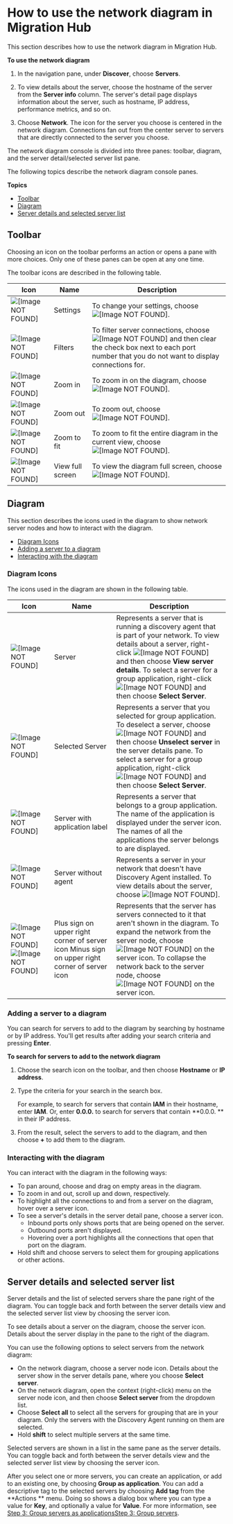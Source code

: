 # How to use the network diagram in Migration Hub<a name="network-diagram-how-to"></a>

This section describes how to use the network diagram in Migration Hub\.

**To use the network diagram**

1. In the navigation pane, under **Discover**, choose **Servers**\. 

1. To view details about the server, choose the hostname of the server from the **Server info** column\. The server's detail page displays information about the server, such as hostname, IP address, performance metrics, and so on\.

1. Choose **Network**\. The icon for the server you choose is centered in the network diagram\. Connections fan out from the center server to servers that are directly connected to the server you choose\.

The network diagram console is divided into three panes: toolbar, diagram, and the server detail/selected server list pane\.

The following topics describe the network diagram console panes\.

**Topics**
+ [Toolbar](#network-diagram-toolbar)
+ [Diagram](#network-diagram-pane)
+ [Server details and selected server list](#network-diagram-server-details)

## Toolbar<a name="network-diagram-toolbar"></a>

Choosing an icon on the toolbar performs an action or opens a pane with more choices\. Only one of these panes can be open at any one time\. 

The toolbar icons are described in the following table\.


| Icon | Name | Description | 
| --- | --- | --- | 
|  ![\[Image NOT FOUND\]](http://docs.aws.amazon.com/migrationhub/latest/ug/images/settings.png)  |  Settings  |  To change your settings, choose ![\[Image NOT FOUND\]](http://docs.aws.amazon.com/migrationhub/latest/ug/images/settings.png)\.  | 
|  ![\[Image NOT FOUND\]](http://docs.aws.amazon.com/migrationhub/latest/ug/images/filter.png)  |  Filters  |  To filter server connections, choose ![\[Image NOT FOUND\]](http://docs.aws.amazon.com/migrationhub/latest/ug/images/filter.png) and then clear the check box next to each port number that you do not want to display connections for\.  | 
|  ![\[Image NOT FOUND\]](http://docs.aws.amazon.com/migrationhub/latest/ug/images/zoom_in.png)  |  Zoom in  |  To zoom in on the diagram, choose ![\[Image NOT FOUND\]](http://docs.aws.amazon.com/migrationhub/latest/ug/images/zoom_in.png)\.  | 
|  ![\[Image NOT FOUND\]](http://docs.aws.amazon.com/migrationhub/latest/ug/images/zoom_out.png)  |  Zoom out  |  To zoom out, choose ![\[Image NOT FOUND\]](http://docs.aws.amazon.com/migrationhub/latest/ug/images/zoom_out.png)\.  | 
|  ![\[Image NOT FOUND\]](http://docs.aws.amazon.com/migrationhub/latest/ug/images/zoom-to-fit-icon.png)  |  Zoom to fit  |  To zoom to fit the entire diagram in the current view, choose ![\[Image NOT FOUND\]](http://docs.aws.amazon.com/migrationhub/latest/ug/images/zoom-to-fit-icon.png)\.  | 
|  ![\[Image NOT FOUND\]](http://docs.aws.amazon.com/migrationhub/latest/ug/images/full-view-icon.png)  |  View full screen  |  To view the diagram full screen, choose ![\[Image NOT FOUND\]](http://docs.aws.amazon.com/migrationhub/latest/ug/images/full-view-icon.png)\.   | 

## Diagram<a name="network-diagram-pane"></a>

This section describes the icons used in the diagram to show network server nodes and how to interact with the diagram\.
+ [Diagram Icons](#network-diagram-icons)
+ [Adding a server to a diagram](#network-diagram-add-server)
+ [Interacting with the diagram](#network-diagram-controls)

### Diagram Icons<a name="network-diagram-icons"></a>

The icons used in the diagram are shown in the following table\.


| Icon | Name | Description | 
| --- | --- | --- | 
|  ![\[Image NOT FOUND\]](http://docs.aws.amazon.com/migrationhub/latest/ug/images/server-icon.png)  |  Server  |  Represents a server that is running a discovery agent that is part of your network\. To view details about a server, right\-click ![\[Image NOT FOUND\]](http://docs.aws.amazon.com/migrationhub/latest/ug/images/server-icon.png) and then choose **View server details**\. To select a server for a group application, right\-click ![\[Image NOT FOUND\]](http://docs.aws.amazon.com/migrationhub/latest/ug/images/server-icon.png) and then choose **Select Server**\.  | 
|  ![\[Image NOT FOUND\]](http://docs.aws.amazon.com/migrationhub/latest/ug/images/server-selected-icon.png)  |  Selected Server  |  Represents a server that you selected for group application\.  To deselect a server, choose ![\[Image NOT FOUND\]](http://docs.aws.amazon.com/migrationhub/latest/ug/images/server-selected-icon.png) and then choose **Unselect server** in the server details pane\. To select a server for a group application, right\-click ![\[Image NOT FOUND\]](http://docs.aws.amazon.com/migrationhub/latest/ug/images/server-selected-icon.png) and then choose **Select Server**\.  | 
|  ![\[Image NOT FOUND\]](http://docs.aws.amazon.com/migrationhub/latest/ug/images/server-app-label-icon.png)  |  Server with application label  |  Represents a server that belongs to a group application\. The name of the application is displayed under the server icon\. The names of all the applications the server belongs to are displayed\.    | 
|  ![\[Image NOT FOUND\]](http://docs.aws.amazon.com/migrationhub/latest/ug/images/server-no-agent-icon.png)  |  Server without agent  |  Represents a server in your network that doesn't have Discovery Agent installed\. To view details about the server, choose ![\[Image NOT FOUND\]](http://docs.aws.amazon.com/migrationhub/latest/ug/images/server-no-agent-icon.png)\.  | 
|  ![\[Image NOT FOUND\]](http://docs.aws.amazon.com/migrationhub/latest/ug/images/node-expand-icon.png) ![\[Image NOT FOUND\]](http://docs.aws.amazon.com/migrationhub/latest/ug/images/node-contract-icon.png)  |  Plus sign on upper right corner of server icon Minus sign on upper right corner of server icon  |  Represents that the server has servers connected to it that aren't shown in the diagram\. To expand the network from the server node, choose ![\[Image NOT FOUND\]](http://docs.aws.amazon.com/migrationhub/latest/ug/images/node-expand-icon.png) on the server icon\. To collapse the network back to the server node, choose ![\[Image NOT FOUND\]](http://docs.aws.amazon.com/migrationhub/latest/ug/images/node-contract-icon.png) on the server icon\.  | 

### Adding a server to a diagram<a name="network-diagram-add-server"></a>

You can search for servers to add to the diagram by searching by hostname or by IP address\. You'll get results after adding your search criteria and pressing **Enter**\. 

**To search for servers to add to the network diagram**

1. Choose the search icon on the toolbar, and then choose **Hostname** or **IP address**\.

1. Type the criteria for your search in the search box\. 

   For example, to search for servers that contain **IAM** in their hostname, enter **IAM**\. Or, enter **0\.0\.0\.** to search for servers that contain **0\.0\.0\. ** in their IP address\.

1. From the result, select the servers to add to the diagram, and then choose **\+** to add them to the diagram\. 

### Interacting with the diagram<a name="network-diagram-controls"></a>

You can interact with the diagram in the following ways:
+ To pan around, choose and drag on empty areas in the diagram\.
+ To zoom in and out, scroll up and down, respectively\.
+ To highlight all the connections to and from a server on the diagram, hover over a server icon\.
+ To see a server's details in the server detail pane, choose a server icon\.
  + Inbound ports only shows ports that are being opened on the server\.
  + Outbound ports aren't displayed\.
  + Hovering over a port highlights all the connections that open that port on the diagram\.
+ Hold shift and choose servers to select them for grouping applications or other actions\.

## Server details and selected server list<a name="network-diagram-server-details"></a>

Server details and the list of selected servers share the pane right of the diagram\. You can toggle back and forth between the server details view and the selected server list view by choosing the server icon\.

To see details about a server on the diagram, choose the server icon\. Details about the server display in the pane to the right of the diagram\.

You can use the following options to select servers from the network diagram:
+ On the network diagram, choose a server node icon\. Details about the server show in the server details pane, where you choose **Select server**\.
+ On the network diagram, open the context \(right\-click\) menu on the server node icon, and then choose **Select server** from the dropdown list\.
+ Choose **Select all** to select all the servers for grouping that are in your diagram\. Only the servers with the Discovery Agent running on them are selected\.
+ Hold **shift** to select multiple servers at the same time\.

Selected servers are shown in a list in the same pane as the server details\. You can toggle back and forth between the server details view and the selected server list view by choosing the server icon\. 

After you select one or more servers, you can create an application, or add to an existing one, by choosing **Group as application**\. You can add a descriptive tag to the selected servers by choosing **Add tag** from the **Actions ** menu\. Doing so shows a dialog box where you can type a value for **Key**, and optionally a value for **Value**\. For more information, see [Step 3: Group servers as applicationsStep 3: Group servers](gs-new-user-discovery.md#gs-discovery-group-as-applications)\.